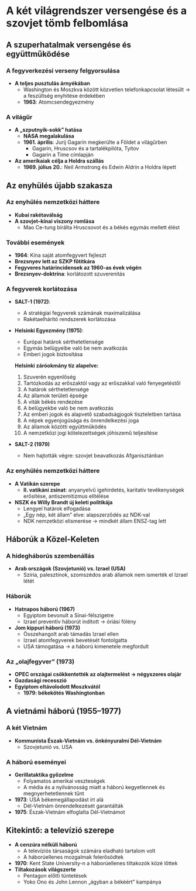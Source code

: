 # A két világrendszer versengése és a szovjet tömb felbomlása

## A szuperhatalmak versengése és együttműködése

### A fegyverkezési verseny felgyorsulása
- **A teljes pusztulás árnyékában**  
  - Washington és Moszkva között közvetlen telefonkapcsolat létesült → a feszültség enyhítése érdekében  
  - **1963**: Atomcsendegyezmény  

### A világűr
- **A „szputnyik-sokk” hatása**  
  - **NASA megalakulása**  
  - **1961. április**: Jurij Gagarin megkerülte a Földet a világűrben  
    - Gagarin, Hruscsov és a tartalékpilóta, Tyitov  
    - Gagarin a Time címlapján  
- **Az amerikaiak célja a Holdra szállás**  
  - **1969. július 20.**: Neil Armstrong és Edwin Aldrin a Holdra lépett  

## Az enyhülés újabb szakasza

### Az enyhülés nemzetközi háttere
- **Kubai rakétaválság**  
- **A szovjet–kínai viszony romlása**  
  - Mao Ce-tung bírálta Hruscsovot és a békés egymás mellett élést  

### További események
- **1964**: Kína saját atomfegyvert fejleszt  
- **Brezsnyev lett az SZKP főtitkára**  
- **Fegyveres határincidensek az 1960-as évek végén**  
- **Brezsnyev-doktrína**: korlátozott szuverenitás
### A fegyverek korlátozása
- **SALT-1 (1972)**:  
  - A stratégiai fegyverek számának maximalizálása  
  - Rakétaelhárító rendszerek korlátozása  
- **Helsinki Egyezmény (1975)**:  
  - Európai határok sérthetetlensége  
  - Egymás belügyeibe való be nem avatkozás  
  - Emberi jogok biztosítása  

  **Helsinki záróokmány tíz alapelve:**  
  1. Szuverén egyenlőség  
  2. Tartózkodás az erőszaktól vagy az erőszakkal való fenyegetéstől  
  3. A határok sérthetetlensége  
  4. Az államok területi épsége  
  5. A viták békés rendezése  
  6. A belügyekbe való be nem avatkozás  
  7. Az emberi jogok és alapvető szabadságjogok tiszteletben tartása  
  8. A népek egyenjogúsága és önrendelkezési joga  
  9. Az államok közötti együttműködés  
  10. A nemzetközi jogi kötelezettségek jóhiszemű teljesítése  

- **SALT-2 (1979)**  
  - Nem hajtották végre: szovjet beavatkozás Afganisztánban  

### Az enyhülés nemzetközi háttere
- **A Vatikán szerepe**  
  - **II. vatikáni zsinat**: anyanyelvű igehirdetés, karitatív tevékenységek erősítése, antiszemitizmus elítélése  
- **NSZK és Willy Brandt új keleti politikája**  
  - Lengyel határok elfogadása  
  - „Egy nép, két állam” elve: alapszerződés az NDK-val  
  - NDK nemzetközi elismerése → mindkét állam ENSZ-tag lett  

## Háborúk a Közel-Keleten

### A hidegháborús szembenállás
- **Arab országok (Szovjetunió) vs. Izrael (USA)**  
  - Szíria, palesztinok, szomszédos arab államok nem ismerték el Izrael létét  

### Háborúk
- **Hatnapos háború (1967)**  
  - Egyiptom bevonult a Sínai-félszigetre  
  - Izrael preventív háborút indított → óriási fölény  
- **Jom kippuri háború (1973)**  
  - Összehangolt arab támadás Izrael ellen  
  - Izrael atomfegyverek bevetését fontolgatta  
  - USA támogatása → a háború kimenetele megfordult  

### Az „olajfegyver” (1973)
- **OPEC országai csökkentették az olajtermelést → négyszeres olajár**  
- **Gazdasági recesszió**  
- **Egyiptom eltávolodott Moszkvától**  
  - **1979: békekötés Washingtonban**  

## A vietnámi háború (1955–1977)

### A két Vietnám
- **Kommunista Észak-Vietnám vs. önkényuralmi Dél-Vietnám**  
  - Szovjetunió vs. USA  

### A háború eseményei
- **Gerillataktika győzelme**  
  - Folyamatos amerikai veszteségek  
  - A média és a nyilvánosság miatt a háború kegyetlennek és megnyerhetetlennek tűnt  
- **1973**: USA békemegállapodást írt alá  
  - Dél-Vietnám önrendelkezését garantálták  
- **1975**: Észak-Vietnám elfoglalta Dél-Vietnámot  

## Kitekintő: a televízió szerepe
- **A cenzúra nélküli háború**  
  - A televíziós társaságok számára eladható tartalom volt  
  - A háborúellenes mozgalmak felerősödtek  
- **1970**: Kent State University-n a háborúellenes tiltakozók közé lőttek  
- **Tiltakozások világszerte**  
  - Pentagon előtti tüntetések  
  - Yoko Ono és John Lennon „ágyban a békéért” kampánya  
